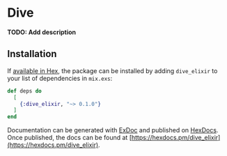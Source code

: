 # Dive

**TODO: Add description**

## Installation

If [available in Hex](https://hex.pm/docs/publish), the package can be installed
by adding `dive_elixir` to your list of dependencies in `mix.exs`:

```elixir
def deps do
  [
    {:dive_elixir, "~> 0.1.0"}
  ]
end
```

Documentation can be generated with [ExDoc](https://github.com/elixir-lang/ex_doc)
and published on [HexDocs](https://hexdocs.pm). Once published, the docs can
be found at [https://hexdocs.pm/dive_elixir](https://hexdocs.pm/dive_elixir).

